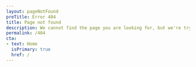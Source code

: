 ```yaml
---
layout: pageNotFound
preTitle: Error 404
title: Page not found
description: We cannot find the page you are looking for, but we're trying our best
permalink: /404
cta:
- text: Home
  isPrimary: true
  href: /
---
```

